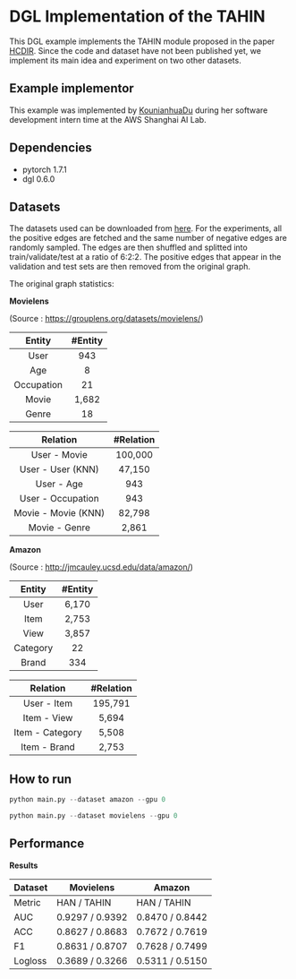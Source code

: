 # DGL Implementation of the TAHIN

This DGL example implements the TAHIN module proposed in the paper [HCDIR](https://arxiv.org/pdf/2007.15293.pdf). Since the code and dataset have not been published yet, we implement its main idea and experiment on two other datasets.

Example implementor
----------------------
This example was implemented by [KounianhuaDu](https://github.com/KounianhuaDu) during her software development intern time at the AWS Shanghai AI Lab.

Dependencies
----------------------
- pytorch 1.7.1
- dgl 0.6.0

Datasets
---------------------------------------
The datasets used can be downloaded from [here](https://github.com/librahu/HIN-Datasets-for-Recommendation-and-Network-Embedding). For the experiments, all the positive edges are fetched and the same number of negative edges are randomly sampled. The edges are then shuffled and splitted into train/validate/test at a ratio of 6:2:2. The positive edges that appear in the validation and test sets are then removed from the original graph.

The original graph statistics:

**Movielens** 

(Source : https://grouplens.org/datasets/movielens/)

| Entity         |#Entity        |
| :-------------:|:-------------:|
| User           | 943           |
| Age            | 8             |
| Occupation     | 21            |
| Movie          | 1,682         |
| Genre          | 18            |

| Relation            |#Relation      |
| :-------------:     |:-------------:|
| User - Movie        | 100,000       |
| User - User (KNN)   | 47,150        |
| User - Age          | 943           |
| User - Occupation   | 943           |
| Movie - Movie (KNN) | 82,798        |
| Movie - Genre       | 2,861         |

**Amazon** 

(Source : http://jmcauley.ucsd.edu/data/amazon/)

| Entity         |#Entity        |
| :-------------:|:-------------:|
| User           | 6,170         |
| Item           | 2,753         |
| View           | 3,857         |           
| Category       | 22            |
| Brand          | 334           |

| Relation          |#Relation      |
| :-------------:   |:-------------:|
| User - Item       | 195,791       |
| Item - View       | 5,694         |
| Item - Category   | 5,508         | 
| Item - Brand      | 2,753         |

How to run
--------------------------------

```python
python main.py --dataset amazon --gpu 0
```


```python
python main.py --dataset movielens --gpu 0
```


Performance
-------------------------
**Results**

| Dataset |         Movielens        |          Amazon          |
|---------| ------------------------ | ------------------------ |
|  Metric |    HAN     /    TAHIN    |    HAN     /    TAHIN    |
|   AUC   |   0.9297   /   0.9392    |   0.8470   /   0.8442    |
|   ACC   |   0.8627   /   0.8683    |   0.7672   /   0.7619    |
|    F1   |   0.8631   /   0.8707    |   0.7628   /   0.7499    |
| Logloss |   0.3689   /   0.3266    |   0.5311   /   0.5150    |
